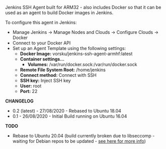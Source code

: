 Jenkins SSH Agent built for ARM32 - also includes Docker so that it can be used as an agent to build Docker images in Jenkins.

To configure this agent in Jenkins:
- Manage Jenkins -> Manage Nodes and Clouds -> Configure Clouds -> Docker
- Connect to your Docker API
- Set up an Agent Template using the following settings:
  - <b>Docker Image:</b> vorsku/jenkins-ssh-agent-armhf:latest
  - <b>Container settings...</b>
    - <b>Volumes:</b> /var/run/docker.sock:/var/run/docker.sock
  - <b>Remote File System Root:</b> /home/jenkins
  - <b>Connect method:</b> Connect with SSH
  - <b>SSH key:</b> Inject SSH key
  - <b>User:</b> root
  - <b>Port:</b> 22

<b>CHANGELOG</b>
- 0.2 (latest) - 27/08/2020 - Rebased to Ubuntu 18.04
- 0.1 - 26/08/2020 - Initial Build running on Ubuntu 16.04

<b>TODO</b>
- Rebase to Ubuntu 20.04 (build currently broken due to libseccomp - waiting for Debian repos to be updated - <a href="https://askubuntu.com/a/1264921" target="_blank">see here for more info</a>)
